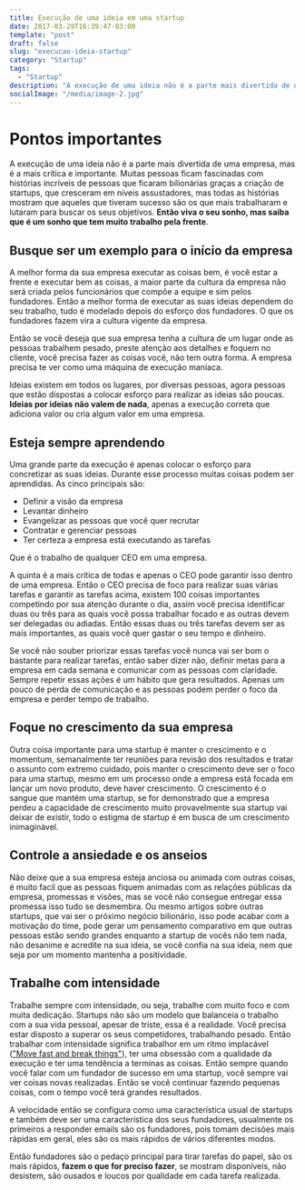 ```yaml
---
title: Execução de uma ideia em uma startup
date: 2017-03-29T16:39:47-03:00
template: "post"
draft: false
slug: "execucao-ideia-startup"
category: "Startup"
tags:
  - "Startup"
description: "A execução de uma ideia não é a parte mais divertida de uma empresa, mas é a mais crítica e importante. Muitas pessoas ficam fascinadas com histórias incríveis de pessoas que ficaram bilionárias graças a criação de startups, que cresceram em níveis assustadores, mas todas as histórias mostram que aqueles que tiveram sucesso são os que mais trabalharam e lutaram para buscar os seus objetivos. Então viva o seu sonho, mas saiba que é um sonho que tem muito trabalho pela frente."
socialImage: "/media/image-2.jpg"
---
```


# Pontos importantes

A execução de uma ideia não é a parte mais divertida de uma empresa, mas é a mais crítica e importante. Muitas pessoas ficam fascinadas com histórias incríveis de pessoas que ficaram bilionárias graças a criação de startups, que cresceram em níveis assustadores, mas todas as histórias mostram que aqueles que tiveram sucesso são os que mais trabalharam e lutaram para buscar os seus objetivos. **Então viva o seu sonho, mas saiba que é um sonho que tem muito trabalho pela frente**.

## Busque ser um exemplo para o início da empresa

A melhor forma da sua empresa executar as coisas bem, é você estar a frente e executar bem as coisas, a maior parte da cultura da empresa não será criada pelos funcionários que compõe a equipe e sim pelos fundadores. Então a melhor forma de executar as suas ideias dependem do seu trabalho, tudo é modelado depois do esforço dos fundadores. O que os fundadores fazem vira a cultura vigente da empresa.

Então se você deseja que sua empresa tenha a cultura de um lugar onde as pessoas trabalhem pesado, preste atenção aos detalhes e foquem no cliente, você precisa fazer as coisas você, não tem outra forma. A empresa precisa te ver como uma máquina de execução maníaca.

Ideias existem em todos os lugares, por diversas pessoas, agora pessoas que estão dispostas a colocar esforço para realizar as ideias são poucas. **Ideias por ideias não valem de nada**, apenas a execução correta que adiciona valor ou cria algum valor em uma empresa.

## Esteja sempre aprendendo

Uma grande parte da execução é apenas colocar o esforço para concretizar as suas ideias. Durante esse processo muitas coisas podem ser aprendidas. As cinco principais são:

- Definir a visão da empresa
- Levantar dinheiro
- Evangelizar as pessoas que você quer recrutar
- Contratar e gerenciar pessoas
- Ter certeza a empresa está executando as tarefas

Que é o trabalho de qualquer CEO em uma empresa.

A quinta é a mais crítica de todas e apenas o CEO pode garantir isso dentro de uma empresa. Então o CEO precisa de foco para realizar suas várias tarefas e garantir as tarefas acima, existem 100 coisas importantes competindo por sua atenção durante o dia, assim você precisa identificar duas ou três para as quais você possa trabalhar focado e as outras devem ser delegadas ou adiadas. Então essas duas ou três tarefas devem ser as mais importantes, as quais você quer gastar o seu tempo e dinheiro.

Se você não souber priorizar essas tarefas você nunca vai ser bom o bastante para realizar tarefas, então saber dizer não, definir metas para a empresa em cada semana e comunicar com as pessoas com claridade. Sempre repetir essas ações é um hábito que gera resultados. Apenas um pouco de perda de comunicação e as pessoas podem perder o foco da empresa e perder tempo de trabalho.

## Foque no crescimento da sua empresa

Outra coisa importante para uma startup é manter o crescimento e o momentum, semanalmente ter reuniões para revisão dos resultados e tratar o assunto com extremo cuidado, pois manter o crescimento deve ser o foco para uma startup, mesmo em um processo onde a empresa está focada em lançar um novo produto, deve haver crescimento. O crescimento é o sangue que mantém uma startup, se for demonstrado que a empresa perdeu a capacidade de crescimento muito provavelmente sua startup vai deixar de existir, todo o estigma de startup é em busca de um crescimento inimaginável.

## Controle a ansiedade e os anseios

Não deixe que a sua empresa esteja anciosa ou animada com outras coisas, é muito facil que as pessoas fiquem animadas com as relações públicas da empresa, promessas e visões, mas se você não consegue entregar essa promessa isso tudo se desmembra. Ou mesmo artigos sobre outras startups, que vai ser o próximo negócio bilionário, isso pode acabar com a motivação do time, pode gerar um pensamento comparativo em que outras pessoas estão sendo grandes enquanto a startup de vocês não tem nada, não desanime e acredite na sua ideia, se você confia na sua ideia, nem que seja por um momento mantenha a positividade.

## Trabalhe com intensidade

Trabalhe sempre com intensidade, ou seja, trabalhe com muito foco e com muita dedicação. Startups não são um modelo que balanceia o trabalho com a sua vida pessoal, apesar de triste, essa é a realidade. Você precisa estar disposto a superar os seus competidores, trabalhando pesado. Então trabalhar com intensidade significa trabalhor em um ritmo implacável (["Move fast and break things"](https://www.cnet.com/news/zuckerberg-move-fast-and-break-things-isnt-how-we-operate-anymore/)), ter uma obsessão com a qualidade da execução e ter uma tendência a terminas as coisas. Então sempre quando você falar com um fundador de sucesso em uma startup, você sempre vai ver coisas novas realizadas. Então se você continuar fazendo pequenas coisas, com o tempo você terá grandes resultados.

A velocidade então se configura como uma característica usual de startups e também deve ser uma característica dos seus fundadores, usualmente os primeiros a responder emails são os fundadores, pois tomam decisões mais rápidas em geral, eles são os mais rápidos de vários diferentes modos.

Então fundadores são o pedaço principal para tirar tarefas do papel, são os mais rápidos, **fazem o que for preciso fazer**, se mostram disponíveis, não desistem, são ousados e loucos por qualidade em cada tarefa realizada.
